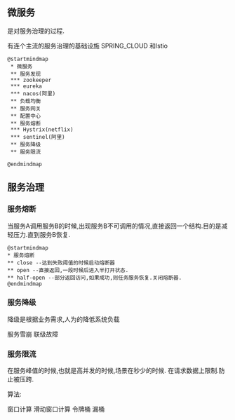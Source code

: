
## 微服务
 是对服务治理的过程.
 
 有连个主流的服务治理的基础设施 SPRING_CLOUD 和lstio
```puml
@startmindmap
 * 微服务 
 ** 服务发现
 *** zookeeper
 *** eureka
 *** nacos(阿里)
 ** 负载均衡
 ** 服务网关
 ** 配置中心
 ** 服务熔断
 *** Hystrix(netflix)
 *** sentinel(阿里)
 ** 服务降级
 ** 服务限流

@endmindmap
```

## 服务治理

### 服务熔断
 当服务A调用服务B的时候,出现服务B不可调用的情况,直接返回一个结构.目的是减轻压力.直到服务B恢复.
 ```puml
 @startmindmap
 * 服务熔断
 ** close --达到失败阈值的时候启动熔断器
 ** open --直接返回,一段时候后进入半打开状态.
 ** half-open --部分返回访问,如果成功,则任务服务恢复.关闭熔断器.
 @endmindmap
 ```

 ### 服务降级
 降级是根据业务需求,人为的降低系统负载

 服务雪崩 联级故障

 ### 服务限流

 在服务峰值的时候,也就是高并发的时候,场景在秒少的时候. 在请求数据上限制.防止被压跨.

 算法:

 窗口计算
 滑动窗口计算
 令牌桶
 漏桶

 